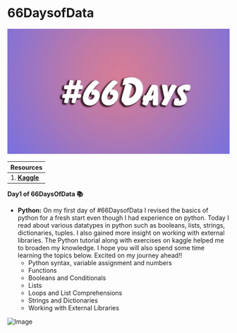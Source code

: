 # 66DaysofData
![Image](./images/66days.png)

| Resources |
| ----- |
| 1. [**Kaggle**](https://www.kaggle.com/learn) |


**Day1 of 66DaysOfData :books:**
- **Python:** On my first day of #66DaysofData I revised the basics of python for a fresh start even though I had experience on python. Today I read about various datatypes in python such as booleans, lists, strings, dictionaries, tuples. I also gained more insight on working with external libraries. The Python tutorial along with exercises on kaggle helped me to broaden my knowledge. I hope you will also spend some time learning the topics below. Excited on my journey ahead!!
  - Python syntax, variable assignment and numbers
  - Functions
  - Booleans and Conditionals
  - Lists
  - Loops and List Comprehensions
  - Strings and Dictionaries
  - Working with External Libraries

![Image]()